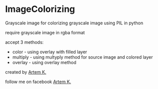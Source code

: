 # ImageColorizing
Grayscale image for colorizing grayscale image using PIL in python

require grayscale image in rgba format

accept 3 methods:

* color - using overlay with filled layer 
* multiply - using multyply method for source image and colored layer
* overlay - using overlay method 

created by [Artem K.](https://github.com/Kryvonis)

follow me on facebook [Artem K.](https://www.facebook.com/artem.kryvonis)
